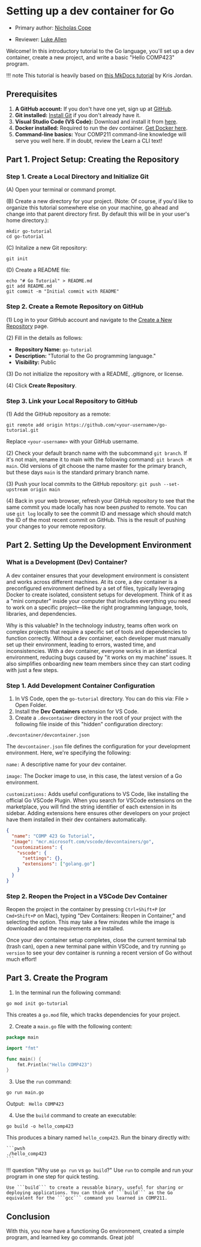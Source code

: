 # Setting up a dev container for Go

* Primary author: [Nicholas Cope](https://github.com/nicholas-cope)

* Reviewer: [Luke Allen](https://github.com/lukeallen13)

Welcome! In this introductory tutorial to the Go language, you'll set up a dev container, create a new project, and write a basic "Hello COMP423" program. 

!!! note
    This tutorial is heavily based on [this MkDocs tutorial](https://comp423-25s.github.io/resources/MkDocs/tutorial/) by Kris Jordan.

## Prerequisites
1. **A GitHub account:** If you don't have one yet, sign up at [GitHub](https://github.com/).
2. **Git installed:** [Install Git](https://git-scm.com/book/en/v2/Getting-Started-Installing-Git) if you don't already have it.
3. **Visual Studio Code (VS Code):** Download and install it from [here](https://code.visualstudio.com/).
4. **Docker installed:** Required to run the dev container. [Get Docker here](https://www.docker.com/products/docker-desktop).
5. **Command-line basics:** Your COMP211 command-line knowledge will serve you well here. If in doubt, review the Learn a CLI text!

## Part 1. Project Setup: Creating the Repository
### Step 1. Create a Local Directory and Initialize Git
(A) Open your terminal or command prompt.

(B) Create a new directory for your project. (Note: Of course, if you'd like to organize this tutorial somewhere else on your machine, go ahead and change into that parent directory first. By default this will be in your user's home directory.):

``` pwsh
mkdir go-tutorial
cd go-tutorial
```

(C) Initalize a new Git repository:

``` pwsh
git init
```

(D) Create a README file:
``` pwsh
echo "# Go Tutorial" > README.md
git add README.md
git commit -m "Initial commit with README"
```

### Step 2. Create a Remote Repository on GitHub
(1) Log in to your GitHub account and navigate to the [Create a New Repository](https://github.com/new) page.

(2) Fill in the details as follows:

- **Repository Name:** ```go-tutorial```
- **Description:** "Tutorial to the Go programming language."
- **Visibility:** Public

(3) Do not initialize the repository with a README, .gitignore, or license.

(4) Click **Create Repository**.

### Step 3. Link your Local Repository to GitHub
(1) Add the GitHub repository as a remote:

```git remote add origin https://github.com/<your-username>/go-tutorial.git```

Replace ```<your-username>``` with your GitHub username.

(2) Check your default branch name with the subcommand ```git branch```. If it's not main, rename it to main with the following command: ```git branch -M main```. Old versions of git choose the name master for the primary branch, but these days ```main``` is the standard primary branch name.

(3) Push your local commits to the GitHub repository:
```git push --set-upstream origin main```

(4) Back in your web browser, refresh your GitHub repository to see that the same commit you made locally has now been *pushed* to remote. You can use ```git log``` locally to see the commit ID and message which should match the ID of the most recent commit on GitHub. This is the result of pushing your changes to your remote repository.

## Part 2. Setting Up the Development Environment
### What is a Development (Dev) Container?

A dev container ensures that your development environment is consistent and works across different machines. At its core, a dev container is a preconfigured environment defined by a set of files, typically leveraging Docker to create isolated, consistent setups for development. Think of it as a "mini computer" inside your computer that includes everything you need to work on a specific project—like the right programming language, tools, libraries, and dependencies.

Why is this valuable? In the technology industry, teams often work on complex projects that require a specific set of tools and dependencies to function correctly. Without a dev container, each developer must manually set up their environment, leading to errors, wasted time, and inconsistencies. With a dev container, everyone works in an identical environment, reducing bugs caused by "it works on my machine" issues. It also simplifies onboarding new team members since they can start coding with just a few steps.

### Step 1. Add Development Container Configuration
1. In VS Code, open the ```go-tutorial``` directory. You can do this via: File > Open Folder.
2. Install the **Dev Containers** extension for VS Code.
3. Create a ```.devcontainer``` directory in the root of your project with the following file inside of this "hidden" configuration directory:

```.devcontainer/devcontainer.json```

The ```devcontainer.json``` file defines the configuration for your development environment. Here, we're specifying the following:

```name:``` A descriptive name for your dev container.

```image:``` The Docker image to use, in this case, the latest version of a Go environment.

```customizations:``` Adds useful configurations to VS Code, like installing the official Go VSCode Plugin. When you search for VSCode extensions on the marketplace, you will find the string identifier of each extension in its sidebar. Adding extensions here ensures other developers on your project have them installed in their dev containers automatically.


``` json
{
  "name": "COMP 423 Go Tutorial",
  "image": "mcr.microsoft.com/vscode/devcontainers/go",
  "customizations": {
    "vscode": {
      "settings": {},
      "extensions": ["golang.go"]
    }
  }
}
```

### Step 2. Reopen the Project in a VSCode Dev Container
Reopen the project in the container by pressing ```Ctrl+Shift+P``` (or ```Cmd+Shift+P``` on Mac), typing "Dev Containers: Reopen in Container," and selecting the option. This may take a few minutes while the image is downloaded and the requirements are installed.

Once your dev container setup completes, close the current terminal tab (trash can), open a new terminal pane within VSCode, and try running ```go version``` to see your dev container is running a recent version of Go without much effort!

## Part 3. Create the Program
1. In the terminal run the following command:
``` pwsh
go mod init go-tutorial
```
This creates a ```go.mod``` file, which tracks dependencies for your project.

2. Create a ```main.go``` file with the following content:
``` go
package main

import "fmt"

func main() {
    fmt.Println("Hello COMP423")
}
```

3. Use the ```run``` command:
``` pwsh
go run main.go
```
Output:
``` Hello COMP423```

4. Use the ```build``` command to create an executable:
``` pwsh
go build -o hello_comp423
```
This produces a binary named ```hello_comp423```. Run the binary directly with:

    ```pwsh
    ./hello_comp423
    ```

!!! question "Why use ```go run``` vs ```go build```?"
    Use ```run``` to compile and run your program in one step for quick testing.
    
    Use ```build``` to create a reusable binary, useful for sharing or deploying applications. You can think of ```build``` as the Go equivalent for the ```gcc``` command you learned in COMP211.


## Conclusion
With this, you now have a functioning Go environment, created a simple program, and learned key go commands. Great job!





<!-- 
Use the mod subcommand
Use the run subcommand
Use the build subcommand (discuss this in the context of COMP211's gcc command), run the built binary directly, and discuss the difference from run -->


<!-- ``` go
package main

import "fmt"

func main() {
    fmt.Println("hello world")
}
``` -->